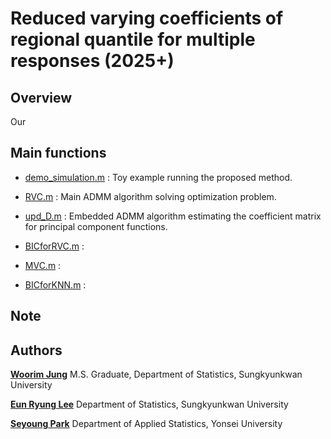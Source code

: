 # Reduced varying coefficients of regional quantile for multiple responses (2025+)

## Overview
Our 

## Main functions
- [demo_simulation.m](https://github.com/woorimjung/rvcrq/edit/main/demo_simulation.m)
 : Toy example running the proposed method.

- [RVC.m](https://github.com/woorimjung/rvcrq/edit/main/RVC.m)
 : Main ADMM algorithm solving optimization problem.

- [upd_D.m](https://github.com/woorimjung/rvcrq/edit/main/upd_D.m)
 : Embedded ADMM algorithm estimating the coefficient matrix for principal component functions.

- [BICforRVC.m](https://github.com/woorimjung/rvcrq/edit/main/BICforRVC.m)
 : 

- [MVC.m](https://github.com/woorimjung/rvcrq/edit/main/MVC.m)
 : 

- [BICforKNN.m](https://github.com/woorimjung/rvcrq/edit/main/BICforKNN.m)
 : 

## Note

## Authors
[**Woorim Jung**](https://www.linkedin.com/in/우림-정-202875330)
M.S. Graduate, Department of Statistics, Sungkyunkwan University 
  
[**Eun Ryung Lee**](https://sites.google.com/view/eunryunglee/home)
Department of Statistics, Sungkyunkwan University 

[**Seyoung Park**](https://sites.google.com/view/seyoungpark/home)
Department of Applied Statistics, Yonsei University
